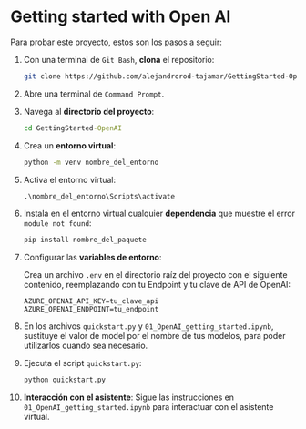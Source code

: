 # Getting started with Open AI

Para probar este proyecto, estos son los pasos a seguir:

1. Con una terminal de `Git Bash`, **clona** el repositorio:
   
   ```bash
   git clone https://github.com/alejandrorod-tajamar/GettingStarted-OpenAI.git
   ```
   
2. Abre una terminal de `Command Prompt`.
   
3. Navega al **directorio del proyecto**:
   
   ```cmd
   cd GettingStarted-OpenAI
   ```

4. Crea un **entorno virtual**:

   ```cmd
   python -m venv nombre_del_entorno
   ```

5. Activa el entorno virtual:

   ```cmd
   .\nombre_del_entorno\Scripts\activate
   ```

6. Instala en el entorno virtual cualquier **dependencia** que muestre el error `module not found`:

   ```cmd
   pip install nombre_del_paquete
   ```

7. Configurar las **variables de entorno**:

   Crea un archivo `.env` en el directorio raíz del proyecto con el siguiente contenido, reemplazando con tu Endpoint y tu clave de API de OpenAI:

   ```.env
   AZURE_OPENAI_API_KEY=tu_clave_api
   AZURE_OPENAI_ENDPOINT=tu_endpoint
   ```

8. En los archivos `quickstart.py` y `01_OpenAI_getting_started.ipynb`, sustituye el valor de model por el nombre de tus modelos, para poder utilizarlos cuando sea necesario.

9. Ejecuta el script `quickstart.py`:

   ```cmd
   python quickstart.py
   ```

10. **Interacción con el asistente**: Sigue las instrucciones en `01_OpenAI_getting_started.ipynb` para interactuar con el asistente virtual.
